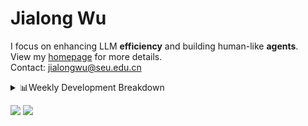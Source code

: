 #  Jialong Wu

I focus on enhancing LLM **efficiency** and building human-like **agents**.<br>
View my [homepage](https://callanwu.github.io/) for more details. <br>
Contact: jialongwu@seu.edu.cn

<details><summary>📊Weekly Development Breakdown</summary>

<!--START_SECTION:waka-->

```txt
From: 13 February 2025 - To: 20 February 2025

Total Time: 21 hrs 48 mins

Python     17 hrs 11 mins  ███████████████████▓░░░░░   78.81 %
Other      1 hr 48 mins    ██░░░░░░░░░░░░░░░░░░░░░░░   08.29 %
Bash       1 hr 8 mins     █▒░░░░░░░░░░░░░░░░░░░░░░░   05.21 %
CSV        41 mins         ▓░░░░░░░░░░░░░░░░░░░░░░░░   03.18 %
Markdown   21 mins         ▒░░░░░░░░░░░░░░░░░░░░░░░░   01.65 %
```

<!--END_SECTION:waka-->

[![wakatime](https://wakatime.com/badge/user/c6720b29-9431-4a60-bc9d-e1fb2b6bd65f.svg)](https://wakatime.com/@c6720b29-9431-4a60-bc9d-e1fb2b6bd65f)
</details>

[![](https://img.shields.io/badge/Google%20Scholar-4385FE.svg?&color=d6d6d6&style=flat-square&logo=google-scholar)](https://scholar.google.com/citations?user=6eg2m4YAAAAJ)
![](https://komarev.com/ghpvc/?username=callanwu)
